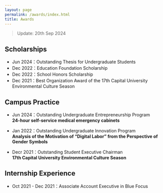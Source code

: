 ```yaml
---
layout: page
permalink: /awards/index.html
title: Awards
---
```


> Update: 20th Sep 2024

## Scholarships

- Jun 2024：Outstanding Thesis for Undergraduate Students<br>
- Dec 2022：Education Foundation Scholarship<br>
- Dec 2022：School Honors Scholarship <br>
- Dec 2021：Best Organization Award of the 17th Capital University Environmental Culture Season<br>

## Campus Practice

- Jun 2024：Outstanding Undergraduate Entrepreneurship Program<br>**24-hour self-service medical emergency cabinets**

- Jan 2022：Outstanding Undergraduate Innovation Program<br>**Analysis of the Motivation of “Digital Labor” from the Perspective of Gender Symbols**

- Decr 2021：Outstanding Student Executive Chairman<br>**17th Capital University Environmental Culture Season**


## Internship Experience

- Oct 2021 - Dec 2021：Associate Account Executive in Blue Focus  <br>
